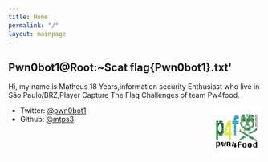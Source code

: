 ```yaml
---
title: Home
permalink: "/"
layout: mainpage
---
```


## Pwn0bot1@Root:~$cat flag{Pwn0bot1}.txt'


Hi, my name is Matheus
18 Years,information security Enthusiast who live in São Paulo/BRZ,Player Capture The Flag Challenges of team Pw4food.


<img src="/images/p4f.png" style="width:7em; height:7em; float:right;" />




* Twitter: [@pwn0bot1](https://twitter.com/pwn0bot1)
* Github: [@mtps3](https://github.com/mtps3)


